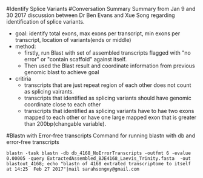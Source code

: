 #Identify Splice Variants
#Conversation Summary
Summary from Jan 9 and 30 2017 discussion between Dr Ben Evans and Xue Song regarding identification of splice variants.
- goal: identify total exons, max exons per transcript, min exons per transcript, location of variants(ends or middle)
- method: 
  - firstly, run Blast with set of assembled transcripts flagged with "no error" or "contain scaffold" against itself. 
  - Then used the Blast result and coordinate information from previous genomic blast to achieve goal
- critiria
  - transcripts that are just repeat region of each other does not count as splicing vairants. 
  - transcripts that identified as splicing variants should have genomic coordinate close to each other
  - transcripts that identified as splicing variants have to hae two exons mapped to each other or have one large mapped exon that is greater than 200bp(changable variable). 
  
  
#Blastn with Error-free transcripts
Command for running blastn with db and error-free transcripts
```
blastn -task blastn -db db_4168_NoErrorTranscripts -outfmt 6 -evalue 0.00005 -query ExtractedAssembled_BJE4168_Laevis_Trinity.fasta  -out blastout_4168; echo "blastn of 4168 extrated transcriptome to itself at 14:25  Feb 27 2017"|mail sarahsongxy@gmail.com

```
  
 
